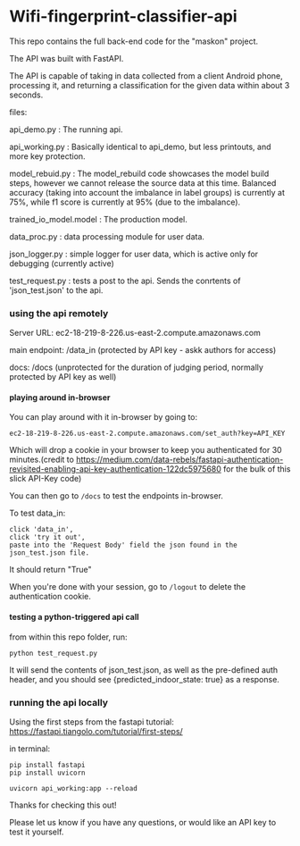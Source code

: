 # Wifi-fingerprint-classifier-api 


This repo contains the full back-end code for the "maskon" project.

The API was built with FastAPI.

The API is capable of taking in data collected from a client Android phone,
processing it, and returning a classification for the given data
within about 3 seconds.

files:

api_demo.py : The running api. 

api_working.py  : Basically identical to api_demo, but less printouts, and more key protection. 

model_rebuid.py :
    The model_rebuild code showcases the model build steps, however
    we cannot release the source data at this time.
    Balanced accuracy (taking into account the imbalance in label groups)
    is currently at 75%, while f1 score is currently at 95% (due to the imbalance).

trained_io_model.model :
    The production model.

data_proc.py :
    data processing module for user data.

json_logger.py : 
    simple logger for user data, which is active only for debugging (currently active)

test_request.py : 
    tests a post to the api. Sends the conrtents of 'json_test.json' to the
    api.


### using the api remotely

Server URL:
ec2-18-219-8-226.us-east-2.compute.amazonaws.com

main endpoint:
/data_in (protected by API key - askk authors for access)

docs:
/docs (unprotected for the duration of judging period,
normally protected by API key as well)

#### playing around in-browser

You can play around with it in-browser by going to:

`ec2-18-219-8-226.us-east-2.compute.amazonaws.com/set_auth?key=API_KEY`

Which will drop a cookie in your browser to keep you authenticated for 30
minutes.(credit to
https://medium.com/data-rebels/fastapi-authentication-revisited-enabling-api-key-authentication-122dc5975680
for the bulk of this slick API-Key code)


You can then go to `/docs`
to test the endpoints in-browser.

To test data_in:
```
click 'data_in', 
click 'try it out', 
paste into the 'Request Body' field the json found in the json_test.json file.
```
It should return "True"


When you're done with your session, go to `/logout` to delete the authentication cookie.

#### testing a python-triggered api call

from within this repo folder, run:

```
python test_request.py
```
It will send the contents of json_test.json, as well as the pre-defined auth
header, and you should see {predicted_indoor_state: true} as a response.


### running the api locally


Using the first steps from the fastapi tutorial: https://fastapi.tiangolo.com/tutorial/first-steps/

in terminal:
  ```
  pip install fastapi
  pip install uvicorn

  uvicorn api_working:app --reload
  ```
  

Thanks for checking this out!

Please let us know if you have any questions, or would like an API key
to test it yourself.
